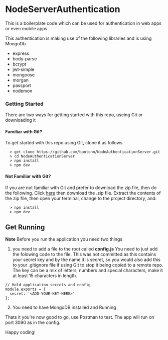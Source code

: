 # NodeServerAuthentication

This is a boilerplate code which can be used for authentication in web apps or even mobile apps.

This authentication is making use of the following libraries and is using MongoDb.

- express
- body-parse
- bcrypt
- jwt-simple
- mongoose
- morgan
- passport
- nodemon

### Getting Started

There are two ways for getting started with this repo, useing Git or downloading it

#### Familiar with Git?
To get started with this repo using Git, clone it as follows.

```
  > get clone https://github.com/buntonn/NodeAuthenticationServer.git 
  > cd NodeAuthenticationServer
  > npm install
  > npm dev
```

#### Not Familiar with Git?
If you are not familiar with Git and prefer to download the zip file, then do the following.
Click [here](https://github.com/buntonn/NodeAuthenticationServer/releases) then download the .zip file. Extract the contents of the zip file, then open your terminal, change to the project directory, and:

```
  > npm install
  > npm dev
```

## Get Running

**Note** Before you run the application you need two things

1. you need to add a file to the root called **config.js**  You need to just add the folowing code to the file. This was not committed as this contains your secret key and by the name it is secret, so you would also add this to your .gitignore file if using Git to stop it being copied to a remote repo. The key can be a mix of letters, numbers and special characters, make it at least 15 characters in length.

```
// Hold application secrets and config
module.exports = {
  secret: '<ADD-YOUR-KEY-HERE>'
};
```

2. You need to have MongoDB installed and Running

Thats it you're now good to go, use Postman to test. The app will run on port 3090 as in the config.

Happy coding!
